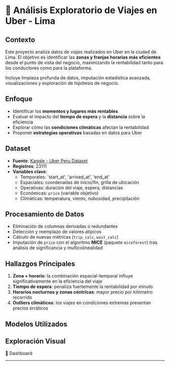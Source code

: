 # 🚗 Análisis Exploratorio de Viajes en Uber - Lima 

## Contexto
Este proyecto analiza datos de viajes realizados en Uber en la ciudad de Lima. El objetivo es identificar las **zonas y franjas horarias más eficientes** desde el punto de vista del negocio, maximizando la rentabilidad tanto para los conductores como para la plataforma.

Incluye limpieza profunda de datos, imputación estadística avanzada, visualizaciones y exploración de hipótesis de negocio.

## Enfoque
- Identificar los **momentos y lugares más rentables**
- Evaluar el impacto del **tiempo de espera** y la **distancia** sobre la eficiencia
- Explorar cómo las **condiciones climáticas** afectan la rentabilidad
- Proponer **estrategias operativas** basadas en datos para Uber

## Dataset
- **Fuente**: [Kaggle - Uber Peru Dataset]([https://www.kaggle.com/datasets/marcusrb/uber-peru-dataset](https://www.kaggle.com/datasets/marcusrb/uber-peru-dataset))
- **Registros**: 23111
- **Variables clave**:
  - Temporales: 'start_at', 'arrived_at', 'end_at'
  - Espaciales: coordenadas de inicio/fin, grilla de ubicación
  - Operativas: duración del viaje, espera, distancias
  - Económicas: `price` (variable objetivo)
  - Climáticas: temperatura, viento, nubosidad, precipitación

## Procesamiento de Datos
- Eliminación de columnas derivadas o redundantes
- Detección y reemplazo de valores atípicos
- Cálculo de nuevas métricas (`trip_calc`, `wait_calc`)
- Imputación de `price` con el algoritmo **MICE** (paquete `miceforest`) tras análisis de significancia y multicolinealidad

## Hallazgos Principales
1. **Zona + horario**: la combinación espacial-temporal influye significativamente en la eficiencia del viaje
2. **Tiempo de espera**: penaliza fuertemente la rentabilidad por minuto
3. **Horarios nocturnos y zonas céntricas**: mayor precio por kilómetro recorrido
4. **Outliers climáticos**: los viajes en condiciones extremas presentan precios erráticos

## Modelos Utilizados


## Exploración Visual
🔗 Dashboard

---


